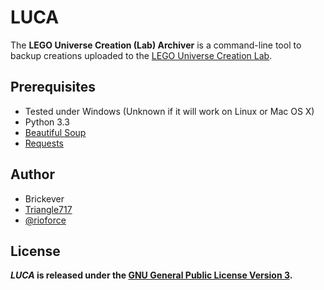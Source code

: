 LUCA
====
The **LEGO Universe Creation (Lab) Archiver** is a command-line tool to backup creations uploaded to the [LEGO Universe Creation Lab](http://universe.lego.com/en-us/community/creationlab/displaychallengelist.aspx).


Prerequisites
-------------
* Tested under Windows (Unknown if it will work on Linux or Mac OS X)
* Python 3.3
* [Beautiful Soup](http://www.crummy.com/software/BeautifulSoup/)
* [Requests](http://docs.python-requests.org/en/latest/)


Author
------
* Brickever
* [Triangle717](https://github.com/le717)
* [@rioforce](https://github.com/rioforce)

License
-------
***LUCA* is released under the [GNU General Public License Version 3](https://gnu.org/licenses/gpl-3.0.txt).**
